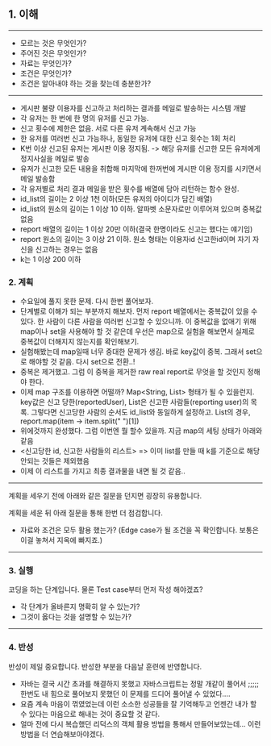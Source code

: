 ## 1. 이해

---
- 모르는 것은 무엇인가?
- 주어진 것은 무엇인가?
- 자료는 무엇인가?
- 조건은 무엇인가?
- 조건은 알아내야 하는 것을 찾는데 충분한가?
---
- 게시판 불량 이용자를 신고하고 처리하는 결과를 메일로 발송하는 시스템 개발
- 각 유저는 한 번에 한 명의 유저를 신고 가능.
- 신고 횟수에 제한은 없음. 서로 다른 유저 계속해서 신고 가능
- 한 유저를 여러번 신고 가능하나, 동일한 유저에 대한 신고 횟수는 1회 처리
- K번 이상 신고된 유저는 게시판 이용 정지됨. -> 해당 유저를 신고한 모든 유저에게 정지사실을 메일로 발송
- 유저가 신고한 모든 내용을 취합해 마지막에 한꺼번에 게시판 이용 정지를 시키면서 메일 발송함
- 각 유저별로 처리 결과 메일을 받은 횟수를 배열에 담아 리턴하는 함수 완성.
- id_list의 길이는 2 이상 1천 이하(모든 유저의 아이디가 담긴 배열)
- id_list의 원소의 길이는 1 이상 10 이하. 알파벳 소문자로만 이루어져 있으며 중복값 없음
- report 배열의 길이는 1 이상 20만 이하(결국 한명이라도 신고는 했다는 얘기임)
- report 원소의 길이는 3 이상 21 이하. 원소 형태는 이용자id 신고한id이며 자기 자신을 신고하는 경우는 없음
- k는  1 이상 200 이하

### 2. 계획
- 수요일에 풀지 못한 문제. 다시 한번 풀어보자.
- 단계별로 이해가 되는 부분까지 해보자. 먼저 report 배열에서는 중복값이 있을 수 있다. 한 사람이 다른 사람을 여러번 신고할 수 있으니까. 이 중복값을 없애기 위해 map이나 set을 사용해야 할 것 같은데 우선은 map으로 실험을 해보면서 실제로 중복값이 더해지지 않는지를 확인해보기.
- 실험해봤는데 map일때 너무 중대한 문제가 생김. 바로 key값이 중복. 그래서 set으로 해야할 것 같음. 다시 set으로 전환..!
- 중복은 제거했고. 그럼 이 중복을 제거한 raw real report로 무엇을 할 것인지 정해야 한다.
- 이제 map 구조를 이용하면 어떨까? Map<String, List<String>> 형태가 될 수 있을런지. key값은 신고 당한(reportedUser), List<String>은 신고한 사람들(reporting user)의 목록. 그렇다면 신고당한 사람의 순서도 id_list와 동일하게 설정하고. List<String>의 경우, report.map(item -> item.split(" ")[1])
- 위에것까지 완성했다. 그럼 이번엔 뭘 할수 있을까. 지금 map의 세팅 상태가 아래와 같음
- <신고당한 id, 신고한 사람들의 리스트> => 이미 list를 만들 때 k를 기준으로 해당안되는 것들은 제외했음
- 이제 이 리스트를 가지고 최종 결과물을 내면 될 것 같음..


---
계획을 세우기 전에 아래와 같은 질문을 던지면 굉장히 유용합니다.

계획을 세운 뒤 아래 질문을 통해 한번 더 점검합니다.

- 자료와 조건은 모두 활용 했는가? (Edge case가 될 조건을 꼭 확인합니다. 보통은 이걸 놓쳐서 지옥에 빠지죠.)
---

### 3. 실행

코딩을 하는 단계입니다. 물론 Test case부터 먼저 작성 해야겠죠?

- 각 단계가 올바른지 명확히 알 수 있는가?
- 그것이 옳다는 것을 설명할 수 있는가?

---

### 4. 반성

반성이 제일 중요합니다. 반성한 부분을 다음날 훈련에 반영합니다.
- 자바는 결국 시간 초과를 해결하지 못했고 자바스크립트는 정말 개같이 풀어서 ;;;;; 한번도 내 힘으로 풀어보지 못했던 이 문제를 드디어 풀어낼 수 있었다....
- 요즘 계속 마음이 꺾였었는데 이런 소소한 성공들을 잘 기억해두고 언젠간 내가 할 수 있다는 마음으로 해내는 것이 중요할 것 같다.
- 얼마 전에 다시 복습했던 리덕스의 객체 활용 방법을 통해서 만들어보았는데... 이런 방법을 더 연습해보아야겠다.
